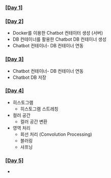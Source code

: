 ### [[Day 1]](./Day1)


### [[Day 2]](./Day2)
- Docker를 이용한 Chatbot 컨테이터 생성 (서버)
- DB 컨테이너를 활용한 Chatbot DB 컨테이너 생성
- Chatbot 컨테이너- DB 컨테이너 연동

### [[Day 3]](./Day3)
- Chatbot 컨테이너- DB 컨테이너 연동
- Chatbot DB 저장

### [[Day 4]](./Day4)
- 히스토그램
  - 히스토그램 스트레칭
- 컬러 공간
  - 컬러 공간 변환
- 영역 처리
  - 회선 처리 (Convolution Processing)
  - 블러링
  - 샤프닝  

### [[Day 5]](./Day5)
- 
